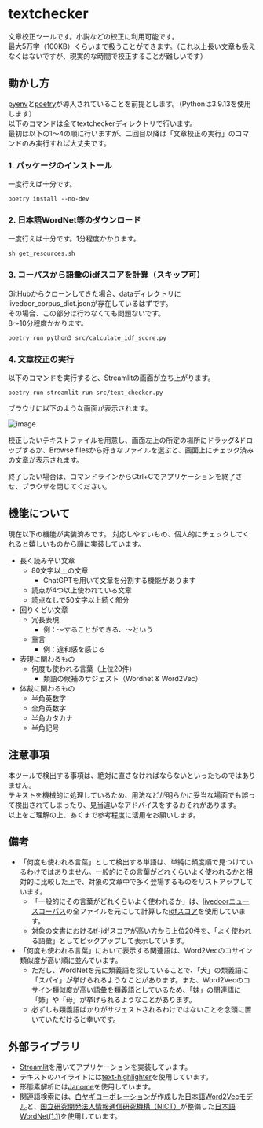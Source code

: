 # textchecker
文章校正ツールです。小説などの校正に利用可能です。  
最大5万字（100KB）くらいまで扱うことができます。（これ以上長い文章も扱えなくはないですが、現実的な時間で校正することが難しいです）

## 動かし方
[pyenv](https://github.com/pyenv/pyenv#set-up-your-shell-environment-for-pyenv)と[poetry](https://python-poetry.org/docs/)が導入されていることを前提とします。（Pythonは3.9.13を使用します）  
以下のコマンドは全てtextcheckerディレクトリで行います。  
最初は以下の1〜4の順に行いますが、二回目以降は「文章校正の実行」のコマンドのみ実行すれば大丈夫です。

### 1. パッケージのインストール
一度行えば十分です。
```
poetry install --no-dev
```

### 2. 日本語WordNet等のダウンロード
一度行えば十分です。1分程度かかります。
```
sh get_resources.sh
```

### 3. コーパスから語彙のidfスコアを計算（スキップ可）
GitHubからクローンしてきた場合、dataディレクトリにlivedoor_corpus_dict.jsonが存在しているはずです。  
その場合、この部分は行わなくても問題ないです。  
8〜10分程度かかります。
```
poetry run python3 src/calculate_idf_score.py
```

### 4. 文章校正の実行
以下のコマンドを実行すると、Streamlitの画面が立ち上がります。  
```
poetry run streamlit run src/text_checker.py
```
ブラウザに以下のような画面が表示されます。

![image](https://user-images.githubusercontent.com/50670279/230769301-caba5e1c-04b4-4530-a53e-14e2ff662968.png)  

校正したいテキストファイルを用意し、画面左上の所定の場所にドラッグ&ドロップするか、Browse filesから好きなファイルを選ぶと、画面上にチェック済みの文章が表示されます。  

終了したい場合は、コマンドラインからCtrl+Cでアプリケーションを終了させ、ブラウザを閉じてください。


## 機能について
現在以下の機能が実装済みです。 
対応しやすいもの、個人的にチェックしてくれると嬉しいものから順に実装しています。

- 長く読み辛い文章
    - 80文字以上の文章
         - ChatGPTを用いて文章を分割する機能があります
    - 読点が4つ以上使われている文章
    - 読点なしで50文字以上続く部分
- 回りくどい文章
    - 冗長表現
        - 例：〜することができる、〜という
    - 重言
        - 例：違和感を感じる
- 表現に関わるもの
    - 何度も使われる言葉（上位20件）
        - 類語の候補のサジェスト（Wordnet & Word2Vec）
- 体裁に関わるもの
    - 半角英数字
    - 全角英数字
    - 半角カタカナ
    - 半角記号


## 注意事項
本ツールで検出する事項は、絶対に直さなければならないといったものではありません。  
テキストを機械的に処理しているため、用法などが明らかに妥当な場面でも誤って検出されてしまったり、見当違いなアドバイスをするおそれがあります。  
以上をご理解の上、あくまで参考程度に活用をお願いします。


## 備考
- 「何度も使われる言葉」として検出する単語は、単純に頻度順で見つけているわけではありません。一般的にその言葉がどれくらいよく使われるかと相対的に比較した上で、対象の文章中で多く登場するものをリストアップしています。
    - 「一般的にその言葉がどれくらいよく使われるか」は、[livedoorニュースコーパス](https://www.rondhuit.com/download.html)の全ファイルを元にして計算した[idfスコア](https://ja.wikipedia.org/wiki/Tf-idf)を使用しています。
    - 対象の文書における[tf-idfスコア](https://ja.wikipedia.org/wiki/Tf-idf)が高い方から上位20件を、「よく使われる語彙」としてピックアップして表示しています。
- 「何度も使われる言葉」において表示する関連語は、Word2Vecのコサイン類似度が高い順に並んでいます。
    - ただし、WordNetを元に類義語を探していることで、「犬」の類義語に「スパイ」が挙げられるようなことがあります。また、Word2Vecのコサイン類似度が高い語彙を類義語としているため、「妹」の関連語に「姉」や「母」が挙げられるようなことがあります。
    - 必ずしも類義語ばかりがサジェストされるわけではないことを念頭に置いていただけると幸いです。


## 外部ライブラリ
- [Streamlit](https://streamlit.io)を用いてアプリケーションを実装しています。
- テキストのハイライトには[text-highlighter](https://github.com/kevin91nl/text-highlighter)を使用しています。
- 形態素解析には[Janome](https://mocobeta.github.io/janome/)を使用しています。
- 関連語検索には、[白ヤギコーポレーション](https://shiroyagi.co.jp)が作成した[日本語Word2Vecモデル](https://aial.shiroyagi.co.jp/2017/02/japanese-word2vec-model-builder/)と、[国立研究開発法人情報通信研究機構（NICT）](https://www.nict.go.jp)が整備した[日本語WordNet(1.1)](https://bond-lab.github.io/wnja/jpn/downloads.html)を使用しています。